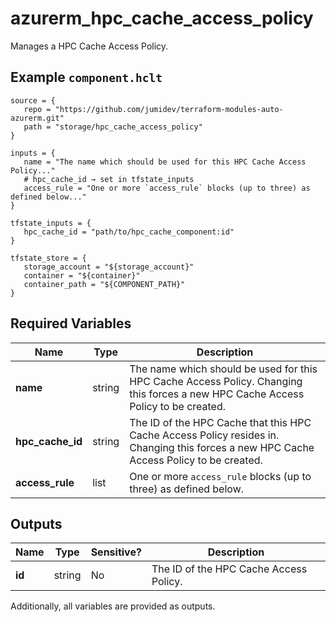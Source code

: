# azurerm_hpc_cache_access_policy

Manages a HPC Cache Access Policy.

## Example `component.hclt`

```hcl
source = {
   repo = "https://github.com/jumidev/terraform-modules-auto-azurerm.git"   
   path = "storage/hpc_cache_access_policy"   
}

inputs = {
   name = "The name which should be used for this HPC Cache Access Policy..."   
   # hpc_cache_id → set in tfstate_inputs
   access_rule = "One or more `access_rule` blocks (up to three) as defined below..."   
}

tfstate_inputs = {
   hpc_cache_id = "path/to/hpc_cache_component:id"   
}

tfstate_store = {
   storage_account = "${storage_account}"   
   container = "${container}"   
   container_path = "${COMPONENT_PATH}"   
}

```

## Required Variables

| Name | Type |  Description |
| ---- | --------- |  ----------- |
| **name** | string |  The name which should be used for this HPC Cache Access Policy. Changing this forces a new HPC Cache Access Policy to be created. | 
| **hpc_cache_id** | string |  The ID of the HPC Cache that this HPC Cache Access Policy resides in. Changing this forces a new HPC Cache Access Policy to be created. | 
| **access_rule** | list |  One or more `access_rule` blocks (up to three) as defined below. | 



## Outputs

| Name | Type | Sensitive? | Description |
| ---- | ---- | --------- | --------- |
| **id** | string | No  | The ID of the HPC Cache Access Policy. | 

Additionally, all variables are provided as outputs.
